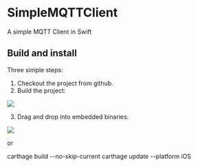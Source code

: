 # SimpleMQTTClient  

A simple MQTT Client in Swift

## Build and install

Three simple steps: 

1. Checkout the project from github. 
2. Build the project:   

![][image-1]  

3. Drag and drop into embedded binaries:   

![][image-2]

[image-1]:	https://raw.githubusercontent.com/aperritano/SimpleMQTTClient/master/run.png
[image-2]:	https://raw.githubusercontent.com/aperritano/SimpleMQTTClient/master/eb.png

or 

carthage build --no-skip-current
carthage update --platform iOS